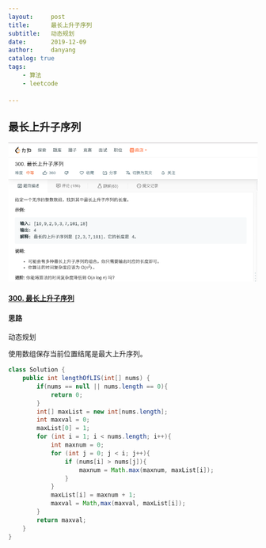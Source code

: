 ```yaml
---
layout:     post
title:      最长上升子序列
subtitle:   动态规划
date:       2019-12-09
author:     danyang
catalog: true
tags:
    - 算法
    - leetcode

---
```


## 最长上升子序列

![](../img/最长上升子序列.png)

#### [300. 最长上升子序列](https://leetcode-cn.com/problems/longest-increasing-subsequence/)

#### 思路

动态规划

使用数组保存当前位置结尾是最大上升序列。

```java
class Solution {
    public int lengthOfLIS(int[] nums) {
		if(nums == null || nums.length == 0){
            return 0;
        }
        int[] maxList = new int[nums.length];
        int maxval = 0;
        maxList[0] = 1;
        for (int i = 1; i < nums.length; i++){
            int maxnum = 0;
            for (int j = 0; j < i; j++){
                if (nums[i] > nums[j]){
                    maxnum = Math.max(maxnum, maxList[i]);
                }
            }
            maxList[i] = maxnum + 1;
            maxval = Math,max(maxval, maxList[i]);
        }
        return maxval;
    }
}
```

